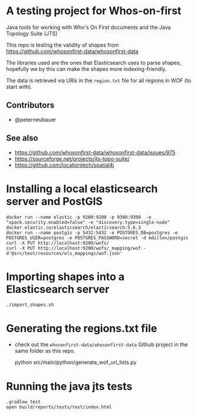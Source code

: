 # A testing project for Whos-on-first

Java tools for working with Who's On First documents and the Java Topology Suite (JTS)

This repo is testing the validity of shapes from https://github.com/whosonfirst-data/whosonfirst-data

The libraries used are the ones that Elasticsearch uses to parse shapes, hopefully we by this can make the shapes more indexing-friendly.

The data is retrieved via URls in the `region.txt` file for all regions in WOF (to start with).

## Contributors

* @peterneubauer

## See also

* https://github.com/whosonfirst-data/whosonfirst-data/issues/975
* https://sourceforge.net/projects/jts-topo-suite/
* https://github.com/locationtech/spatial4j


# Installing a local elasticsearch server and PostGIS

    docker run --name elastic -p 9200:9200 -p 9300:9300  -e "xpack.security.enabled=false" -e "discovery.type=single-node" docker.elastic.co/elasticsearch/elasticsearch:5.6.3
    docker run --name postgis -p 5432:5432 -e POSTGRES_DB=postgres -e POSTGRES_USER=postgres -e POSTGRES_PASSWORD=secret -d mdillon/postgis
    curl -X PUT http://localhost:9200/wofs/
    curl -X PUT http://localhost:9200/wofs/_mapping/wof -d'@src/test/resources/els_mappings/wof.json'


# Importing shapes into a Elasticsearch server

    ./import_shapes.sh

# Generating the regions.txt file

- check out the `whosonfirst-data/whosonfirst-data` Github project in the same folder as this repo.


    python src/main/python/generate_wof_url_lists.py


# Running the java jts tests

    .gradlew test
    open build/reports/tests/test/index.html